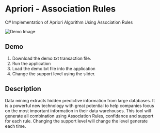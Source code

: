 # Apriori - Association Rules
C# Implementation of Apriori Algorithm Using Association Rules

![Demo Image](https://github.com/mhdbouk/Apriori/blob/main/demo.png)

## Demo
1. Download the demo.txt transaction file.
2. Run the application
3. Load the demo.txt file into the application
4. Change the support level using the slider.

## Description
Data mining extracts hidden predictive information from large databases. It is a powerful new technology with great potential to help companies focus on the most important information in their data warehouses.
This tool will generate all combination using Association Rules, confidance and support for each rule. Changing the support level will change the level generate each time.

